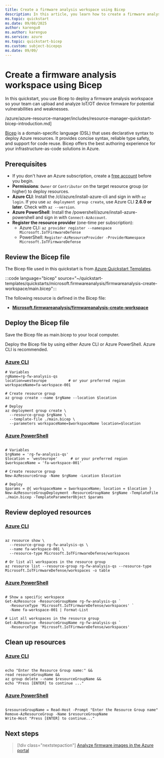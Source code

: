 ```yaml
---
title: Create a firmware analysis workspace using Bicep
description: In this article, you learn how to create a firmware analysis workspace using Bicep.
ms.topic: quickstart
ms.date: 09/08/2025
author: karengu0
ms.author: karenguo
ms.service: azure
ms.topic: quickstart-bicep
ms.custom: subject-bicepqs
ms.date: 09/09/
---
```


# Create a firmware analysis workspace using Bicep

In this quickstart, you use Bicep to deploy a firmware analysis workspace so your team can upload and analyze IoT/OT device firmware for potential vulnerabilities and weaknesses.

/azure/azure-resource-manager/includes/resource-manager-quickstart-bicep-introduction.md]

[Bicep](../../articles/azure-resource-manager/bicep/overview.md) is a domain-specific language (DSL) that uses declarative syntax to deploy Azure resources. It provides concise syntax, reliable type safety, and support for code reuse. Bicep offers the best authoring experience for your infrastructure-as-code solutions in Azure.

## Prerequisites

- If you don't have an Azure subscription, create a [free account](https://azure.microsoft.com/free/?WT.mc_id=A261C142F) before you begin.
- **Permissions**: `Owner` or `Contributor` on the target resource group (or higher) to deploy resources.  
- **Azure CLI**: Install the /cli/azure/install-azure-cli and sign in with `az login`. If you use `az deployment group create`, use Azure CLI **2.6.0 or later**. Check with `az --version`.  
- **Azure PowerShell**: Install the /powershell/azure/install-azure-powershell and sign in with `Connect-AzAccount`.
- **Register the resource provider** (one-time per subscription):  
  - Azure CLI: `az provider register --namespace Microsoft.IoTFirmwareDefense`  
  - PowerShell: `Register-AzResourceProvider -ProviderNamespace Microsoft.IoTFirmwareDefense`

## Review the Bicep file

The Bicep file used in this quickstart is from [Azure Quickstart Templates](https://learn.microsoft.com/samples/azure/azure-quickstart-templates/firmwareanalysis-create-workspace/).

:::code language="bicep" source="~/quickstart-templates/quickstarts/microsoft.firmwareanalysis/firmwareanalysis-create-workspace/main.bicep":::

The following resource is defined in the Bicep file:

- **[Microsoft.firmwareanalysis/firmwareanalysis-create-workspace](/azure/templates/microsoft.firmwareanalysis/service)**


## Deploy the Bicep file

Save the Bicep file as main.bicep to your local computer.


Deploy the Bicep file by using either Azure CLI or Azure PowerShell.
Azure CLI is recommended.

### [Azure CLI](#tab/azure-cli)

```azurecli
# Variables
rgName=rg-fw-analysis-qs
location=westeurope          # or your preferred region
workspaceName=fa-workspace-001

# Create resource group
az group create --name $rgName --location $location

# Deploy
az deployment group create \
  --resource-group $rgName \
  --template-file ./main.bicep \
  --parameters workspaceName=$workspaceName location=$location
```

### [Azure PowerShell](#tab/azure-powershell)

```azure powershell

# Variables
$rgName = 'rg-fw-analysis-qs'
$location = 'westeurope'      # or your preferred region
$workspaceName = 'fa-workspace-001'

# Create resource group
New-AzResourceGroup -Name $rgName -Location $location

# Deploy
$params = @{ workspaceName = $workspaceName; location = $location }
New-AzResourceGroupDeployment -ResourceGroupName $rgName -TemplateFile ./main.bicep -TemplateParameterObject $params

```

## Review deployed resources

### [Azure CLI](#tab/azure-cli)

```azure cli

az resource show \
  --resource-group rg-fw-analysis-qs \
  --name fa-workspace-001 \
  --resource-type Microsoft.IoTFirmwareDefense/workspaces

# Or list all workspaces in the resource group
az resource list --resource-group rg-fw-analysis-qs --resource-type Microsoft.IoTFirmwareDefense/workspaces -o table

```

### [Azure PowerShell](#tab/azure-powershell)

```azure powershell

# Show a specific workspace
Get-AzResource -ResourceGroupName rg-fw-analysis-qs `
  -ResourceType 'Microsoft.IoTFirmwareDefense/workspaces' `
  -Name fa-workspace-001 | Format-List

# List all workspaces in the resource group
Get-AzResource -ResourceGroupName rg-fw-analysis-qs `
  -ResourceType 'Microsoft.IoTFirmwareDefense/workspaces'

```

## Clean up resources

### [Azure CLI](#tab/azure-cli)

```azure cli

echo "Enter the Resource Group name:" &&
read resourceGroupName &&
az group delete --name $resourceGroupName &&
echo "Press [ENTER] to continue ..."

```

### [Azure PowerShell](#tab/azure-powershell)

```azure powershell

$resourceGroupName = Read-Host -Prompt "Enter the Resource Group name"
Remove-AzResourceGroup -Name $resourceGroupName
Write-Host "Press [ENTER] to continue..."

```

## Next steps

> [!div class="nextstepaction"]
> [Analyze firmware images in the Azure portal](/azure/firmware-analysis/quickstart-firmware-analysis-portal)

